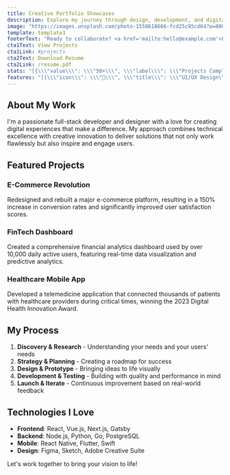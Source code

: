 ```yaml
---
title: Creative Portfolio Showcases
description: Explore my journey through design, development, and digital innovation
image: "https://images.unsplash.com/photo-1558618666-fcd25c85cd64?w=800&h=600&fit=crop"
template: template3
footerText: "Ready to collaborate? <a href='mailto:hello@example.com'>Let's connect</a> and create something amazing together."
cta1Text: View Projects
cta1Link: #projects
cta2Text: Download Resume
cta2Link: /resume.pdf
stats: "[{\\\"value\\\": \\\"50+\\\", \\\"label\\\": \\\"Projects Completed\\\"}, {\\\"value\\\": \\\"30+\\\", \\\"label\\\": \\\"Happy Clients\\\"}, {\\\"value\\\": \\\"5\\\", \\\"label\\\": \\\"Years Experience\\\"}, {\\\"value\\\": \\\"15\\\", \\\"label\\\": \\\"Awards Won\\\"}]"
features: "[{\\\"icon\\\": \\\"🎨\\\", \\\"title\\\": \\\"UI/UX Design\\\", \\\"description\\\": \\\"Creating intuitive and beautiful user experiences that delight and engage\\\"}, {\\\"icon\\\": \\\"💻\\\", \\\"title\\\": \\\"Full-Stack Development\\\", \\\"description\\\": \\\"Building robust applications with modern technologies and best practices\\\"}, {\\\"icon\\\": \\\"📱\\\", \\\"title\\\": \\\"Mobile Development\\\", \\\"description\\\": \\\"Native and cross-platform mobile apps that perform flawlessly\\\"}, {\\\"icon\\\": \\\"🚀\\\", \\\"title\\\": \\\"Performance Optimization\\\", \\\"description\\\": \\\"Making applications faster and more efficient for better user experience\\\"}]"
---
```





## About My Work

I'm a passionate full-stack developer and designer with a love for creating digital experiences that make a difference. My approach combines technical excellence with creative innovation to deliver solutions that not only work flawlessly but also inspire and engage users.

## Featured Projects

### E-Commerce Revolution
Redesigned and rebuilt a major e-commerce platform, resulting in a 150% increase in conversion rates and significantly improved user satisfaction scores.

### FinTech Dashboard
Created a comprehensive financial analytics dashboard used by over 10,000 daily active users, featuring real-time data visualization and predictive analytics.

### Healthcare Mobile App
Developed a telemedicine application that connected thousands of patients with healthcare providers during critical times, winning the 2023 Digital Health Innovation Award.

## My Process

1. **Discovery & Research** - Understanding your needs and your users' needs
2. **Strategy & Planning** - Creating a roadmap for success
3. **Design & Prototype** - Bringing ideas to life visually
4. **Development & Testing** - Building with quality and performance in mind
5. **Launch & Iterate** - Continuous improvement based on real-world feedback

## Technologies I Love

- **Frontend**: React, Vue.js, Next.js, Gatsby
- **Backend**: Node.js, Python, Go, PostgreSQL
- **Mobile**: React Native, Flutter, Swift
- **Design**: Figma, Sketch, Adobe Creative Suite

Let's work together to bring your vision to life!